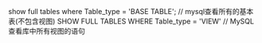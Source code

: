 show full tables where Table_type = 'BASE TABLE'; // mysql查看所有的基本表(不包含视图)
SHOW FULL TABLES WHERE Table_type = 'VIEW'  // MySQL查看库中所有视图的语句